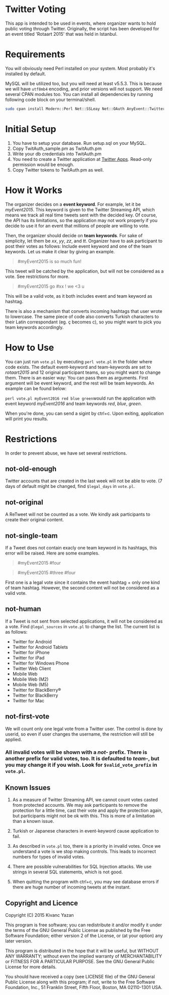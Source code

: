 Twitter Voting
===============

This app is intended to be used in events, where organizer wants to hold public voting through Twitter. Originally, the script has been developed for an event titled 'Rotaart 2015' that was held in Istanbul.

# Requirements

You will obviously need Perl installed on your system. Most probably it's installed by default.

MySQL will be utilized too, but you will need at least v5.5.3. This is because we will have `utf8mb4` encoding, and prior versions will not support.
We need several CPAN modules too. You can install all dependencies by running following code block on your terminal/shell.

```bash
sudo cpan install Modern::Perl Net::SSLeay Net::OAuth AnyEvent::Twitter::Stream DBD::mysql DateTime::Format::Strptime DateTime::Format::DBI DateTime::Format::MySQL Math::Round
```

# Initial Setup
1. You have to setup your database. Run setup.sql on your MySQL.
2. Copy TwitAuth_sample.pm as TwitAuth.pm
3. Write your db credentials into TwitAuth.pm
4. You need to create a Twitter application at [Twitter Apps](http://apps.twitter.com). Read-only permission would be enough.
5. Copy Twitter tokens to TwitAuth.pm as well.


# How it Works
The organizer decides on a **event keyword**. For example, let it be *myEvent2015*. This keyword is given to the Twitter Streaming API, which means we track all real time tweets sent with the decided key. Of course, the API has its limitations, so the application may not work  properly if you decide to use it for an event that millions of people are willing to vote.

Then, the organizer should decide on **team keywords**. For sake of simplicity, let them be *xx*, *yy*, *zz*, and *tt*. Organizer have to ask participant to post their votes as follows: Include event keyword and one of the team keywords. Let us make it clear by giving an example.

 > \#myEvent2015 is so much fun!

This tweet will be catched by the application, but will not be considered as a vote. See restrictions for more.

> \#myEvent2015 go \#xx ! we <3 u

This will be a valid vote, as it both includes event and team keyword as hashtag.

There is also a mechanism that converts incoming hashtags that user wrote to lowercase. The same piece of code also converts Turkish characters to their Latin correspondant (eg. ç becomes c), so you might want to pick you team keywords accordingly.

# How to Use

You can just run `vote.pl` by executing `perl vote.pl` in the folder where code exists. The default event-keyword and team-keywords are set to *rotaart2015* and 12 original participant teams, so you might want to change them. There is an easier way: You can pass them as arguments. First argument will be event keyword, and the rest will be team keywords. An example can be found below:

`perl vote.pl myEvent2016 red blue green`would run the application with event keyword *myEvent2016* and team keywords *red*, *blue*, *green*. 


When you're done, you can send a sigint by ctrl+c. Upon exiting, application will print you results.

# Restrictions
In order to prevent abuse, we have set several restrictions.

## not-old-enough
Twitter accounts that are created in the last week will not be able to vote. (7 days of default might be changed, find ```$legal_days``` in ```vote.pl```.

## not-original

A ReTweet will not be counted as a vote. We kindly ask participants to create their original content.

## not-single-team
If a Tweet does not contain exacly one team keyword in its hashtags, this error will be raised. Here are some examples.

>\#myEvent2015 \#four

>\#myEvent2015 \#three \#four

First one is a legal vote since it contains the event hashtag + only one kind of team hashtag. However, the second content will not be considered as a valid vote.

## not-human
If a Tweet is not sent from selected applications, it will not be considered as a vote. Find `@legal_sources` in `vote.pl` to change the list. The current list is as follows:


 * Twitter for Android
 * Twitter for Android Tablets
 * Twitter for iPhone
 * Twitter for iPad
 * Twitter for Windows Phone
 * Twitter Web Client
 * Mobile Web
 * Mobile Web (M2)
 * Mobile Web (M5)
 * Twitter for BlackBerry®
 * Twitter for BlackBerry
 * Twitter for Mac


## not-first-vote
We will count only one legal vote from a Twitter user. The control is done by userid, so
even if user changes the username, the restriction will still be applied.

### All invalid votes will be shown with a *not-* prefix. There is another prefix for valid votes, too. It is defaulted to *team-*, but you may change it if you wish. Look for `$valid_vote_prefix` in `vote.pl`.


## Known Issues

1. As a measure of Twitter Streaming API, we cannot count votes casted from protected accounts. We may ask participants to remove the protection for a little time, cast their vote and apply the protection again, but participants might not be ok with this. This is more of a limitation than a known issue.

2. Turkish or Japanese characters in event-keyword cause application to fail.

3. As described in `vote.pl` too, there is a priority in invalid votes. Once we understand a vote is we stop making controls. This leads to incorrect numbers for types of invalid votes.

4. There are possible vulnerabilities for SQL Injection attacks. We use strings in several SQL statements, which is not good.

5. When quitting the program with ctrl+c, you may see database errors if there are huge number of incoming tweets at the instant.


## Copyright and Licence

Copyright (C) 2015 Kivanc Yazan

This program is free software; you can redistribute it and/or modify
it under the terms of the GNU General Public License as published by
the Free Software Foundation; either version 2 of the License, or
(at your option) any later version.

This program is distributed in the hope that it will be useful,
but WITHOUT ANY WARRANTY; without even the implied warranty of
MERCHANTABILITY or FITNESS FOR A PARTICULAR PURPOSE.  See the
GNU General Public License for more details.

You should have received a copy (see LICENSE file) of the GNU General Public License
along with this program; if not, write to the Free Software Foundation, Inc.,
51 Franklin Street, Fifth Floor, Boston, MA 02110-1301 USA.
